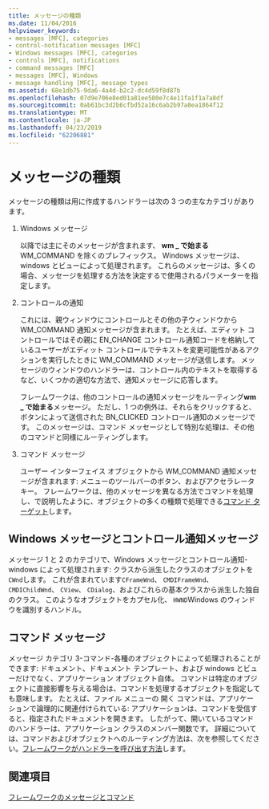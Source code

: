 ```yaml
---
title: メッセージの種類
ms.date: 11/04/2016
helpviewer_keywords:
- messages [MFC], categories
- control-notification messages [MFC]
- Windows messages [MFC], categories
- controls [MFC], notifications
- command messages [MFC]
- messages [MFC], Windows
- message handling [MFC], message types
ms.assetid: 68e1db75-9da6-4a4d-b2c2-dc4d59f8d87b
ms.openlocfilehash: 07d9e706e8ed01a81ee580e7c4e11fa1f1a7a8df
ms.sourcegitcommit: 0ab61bc3d2b6cfbd52a16c6ab2b97a8ea1864f12
ms.translationtype: MT
ms.contentlocale: ja-JP
ms.lasthandoff: 04/23/2019
ms.locfileid: "62206881"
---
```

# <a name="message-categories"></a>メッセージの種類

メッセージの種類は用に作成するハンドラーは次の 3 つの主なカテゴリがあります。

1. Windows メッセージ

   以降では主にそのメッセージが含まれます、 **wm _ で始まる**WM_COMMAND を除くのプレフィックス。 Windows メッセージは、windows とビューによって処理されます。 これらのメッセージは、多くの場合、メッセージを処理する方法を決定するで使用されるパラメーターを指定します。

1. コントロールの通知

   これには、親ウィンドウにコントロールとその他の子ウィンドウから WM_COMMAND 通知メッセージが含まれます。 たとえば、エディット コントロールではその親に EN_CHANGE コントロール通知コードを格納しているユーザーがエディット コントロールでテキストを変更可能性があるアクションを実行したときに WM_COMMAND メッセージが送信します。 メッセージのウィンドウのハンドラーは、コントロール内のテキストを取得するなど、いくつかの適切な方法で、通知メッセージに応答します。

   フレームワークは、他のコントロールの通知メッセージをルーティング**wm _ で始まる**メッセージ。 ただし、1 つの例外は、それらをクリックすると、ボタンによって送信された BN_CLICKED コントロール通知のメッセージです。 このメッセージは、コマンド メッセージとして特別な処理は、その他のコマンドと同様にルーティングします。

1. コマンド メッセージ

   ユーザー インターフェイス オブジェクトから WM_COMMAND 通知メッセージが含まれます: メニューのツールバーのボタン、およびアクセラレータ キー。 フレームワークは、他のメッセージを異なる方法でコマンドを処理し、で説明したように、オブジェクトの多くの種類で処理できる[コマンド ターゲット](../mfc/command-targets.md)します。

##  <a name="_core_windows_messages_and_control.2d.notification_messages"></a> Windows メッセージとコントロール通知メッセージ

メッセージ 1 と 2 のカテゴリで、Windows メッセージとコントロール通知-windows によって処理されます: クラスから派生したクラスのオブジェクトを`CWnd`します。 これが含まれています`CFrameWnd`、 `CMDIFrameWnd`、 `CMDIChildWnd`、 `CView`、 `CDialog`、およびこれらの基本クラスから派生した独自のクラス。 このようなオブジェクトをカプセル化、 `HWND`Windows のウィンドウを識別するハンドル。

##  <a name="_core_command_messages"></a> コマンド メッセージ

メッセージ カテゴリ 3-コマンド-各種のオブジェクトによって処理されることができます: ドキュメント、ドキュメント テンプレート、および windows とビューだけでなく、アプリケーション オブジェクト自体。 コマンドは特定のオブジェクトに直接影響を与える場合は、コマンドを処理するオブジェクトを指定しても意味します。 たとえば、ファイル メニューの 開く コマンドは、アプリケーションで論理的に関連付けられている: アプリケーションは、コマンドを受信すると、指定されたドキュメントを開きます。 したがって、開いているコマンドのハンドラーは、アプリケーション クラスのメンバー関数です。 詳細については、コマンドおよびオブジェクトへのルーティング方法は、次を参照してください。[フレームワークがハンドラーを呼び出す方法](../mfc/how-the-framework-calls-a-handler.md)します。

## <a name="see-also"></a>関連項目

[フレームワークのメッセージとコマンド](../mfc/messages-and-commands-in-the-framework.md)
